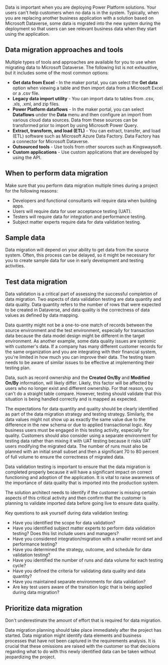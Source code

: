 Data is important when you are deploying Power Platform solutions. Your users can't help customers when no data is in the system. Typically, when you are replacing another business application with a solution based on Microsoft Dataverse, some data is migrated into the new system during the deployment so that users can see relevant business data when they start using the application.

## Data migration approaches and tools

Multiple types of tools and approaches are available for you to use when migrating data to Microsoft Dataverse. The following list is not exhaustive, but it includes some of the most common options:

- **Get data from Excel** - In the maker portal, you can select the **Get data** option when viewing a table and then import data from a Microsoft Excel or a .csv file.
- **Legacy data import utility** - You can import data to tables from .csv, .xls, .xml, and zip files.
- **Power Platform dataflows** - In the maker portal, you can select **Dataflows** under the **Data** menu and then configure an import from various cloud data sources. Data from these sources can be transformed prior to import by using Microsoft Power Query.
- **Extract, transform, and load (ETL)** - You can extract, transfer, and load (ETL) software such as Microsoft Azure Data Factory. Data Factory has a connector for Microsoft Dataverse.
- **Outsourced tools** - Use tools from other sources such as Kingswaysoft.
- **Custom applications** - Use custom applications that are developed by using the API.

## When to perform data migration

Make sure that you perform data migration multiple times during a project for the following reasons:

- Developers and functional consultants will require data when building apps.
- Users will require data for user acceptance testing (UAT).
- Testers will require data for integration and performance testing.
- Subject matter experts require data for data validation testing.

## Sample data

Data migration will depend on your ability to get data from the source system. Often, this process can be delayed, so it might be necessary for you to create sample data for use in early development and testing activities.

## Test data migration

Data validation is a critical part of assessing the successful completion of data migration. Two aspects of data validation testing are data quantity and data quality. Data quantity refers to the number of rows that were expected to be created in Dataverse, and data quality is the correctness of data values as defined by data mapping.

Data quantity might not be a one-to-one match of records between the source environment and the test environment, especially for transaction data because the data model design might be different in the target environment. As another example, some data quality issues are systemic with customer's data. If a company has many different customer records for the same organization and you are integrating with their financial system, you're limited in how much you can improve their data. The testing team needs to be aware of similar issues to be effective at implementing their testing plan.

Data, such as record ownership and the **Created On/By** and **Modified On/By** information, will likely differ. Likely, this factor will be affected by users who no longer exist and different ownership. For that reason, you can't do a straight table compare. However, testing should validate that this situation is being handled correctly and is mapped as expected.

The expectations for data quantity and quality should be clearly identified as part of the data migration strategy and testing strategy. Similarly, the data values might not show up as exactly the same value due to the difference in the new schema or due to applied transactional logic. Key business users must be engaged in this testing activity, especially for quality. Customers should also consider using a separate environment for testing data rather than mixing it with UAT testing because it risks UAT users modifying the migrated data. The number of runs must also be planned with an initial small subset and then a significant 70 to 80 percent of full volume to ensure the correctness of migrated data.

Data validation testing is important to ensure that the data migration is completed properly because it will have a significant impact on correct functioning and adoption of the application. It is vital to raise awareness of the importance of data quality that is imported into the production system.

The solution architect needs to identify if the customer is missing certain aspects of this critical activity and then confirm that the customer is planning to validate imported data before going live to ensure data quality.

Key questions to ask yourself during data validation testing:

- Have you identified the scope for data validation?
- Have you identified subject matter experts to perform data validation testing? Does this list include users and managers?
- Have you considered integration/migration with a smaller record set and performance testing?
- Have you determined the strategy, outcome, and schedule for data validation testing?
- Have you identified the number of runs and data volume for each testing cycle?
- Have you defined the criteria for validating data quality and data quantity?
- Have you maintained separate environments for data validation?
- Are key test users aware of the transition logic that is being applied during data migration?

## Prioritize data migration

Don't underestimate the amount of effort that is required for data migration.

Data migration planning should take place immediately after the project has started. Data migration might identify data elements and business processes that have not been captured in the requirements analysis. It is crucial that these omissions are raised with the customer so that decisions regarding what to do with this newly identified data can be taken without jeopardizing the project.
